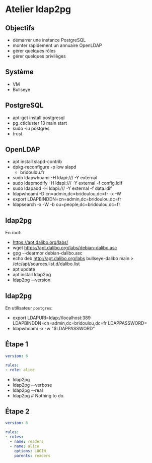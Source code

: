 # Atelier ldap2pg

## Objectifs

- démarrer une instance PostgreSQL 
- monter rapidement un annuaire OpenLDAP
- gérer quelques rôles
- gérer quelques privilèges


## Système

- VM
- Bullseye


## PostgreSQL

- apt-get install postgresql
- pg_ctlcluster 13 main start
- sudo -iu postgres
- trust


## OpenLDAP

- apt install slapd-contrib
- dpkg-reconfigure -p low slapd
  - bridoulou.fr
- sudo ldapwhoami -H ldapi:/// -Y external 
- sudo ldapmodify -H ldapi:/// -Y external -f config.ldif
- sudo ldapadd -H ldapi:/// -Y external -f data.ldif
- ldapwhoami -D cn=admin,dc=bridoulou,dc=fr -x -W
- export LDAPBINDDN=cn=admin,dc=bridoulou,dc=fr
- ldapsearch -x -W -b ou=people,dc=bridoulou,dc=fr


## ldap2pg

En root:

- https://apt.dalibo.org/labs/
- wget https://apt.dalibo.org/labs/debian-dalibo.asc
- gpg --dearmor debian-dalibo.asc
- echo deb http://apt.dalibo.org/labs bullseye-dalibo main > /etc/apt/sources.list.d/dalibo.list
- apt update
- apt install ldap2pg
- ldap2pg --version


## ldap2pg

En utilisateur `postgres`:

- export LDAPURI=ldap://localhost:389 LDAPBINDDN=cn=admin,dc=bridoulou,dc=fr LDAPPASSWORD=
- ldapwhoami -x -w "$LDAPPASSWORD"


## Étape 1

``` yaml
version: 6

rules:
- role: alice
```

- ldap2pg
- ldap2pg --verbose
- ldap2pg --real
- ldap2pg  # Nothing to do.


## Étape 2

``` yaml
version: 6

rules:
- roles:
  - name: readers
  - name: alice
    options: LOGIN
    parents: readers
```

